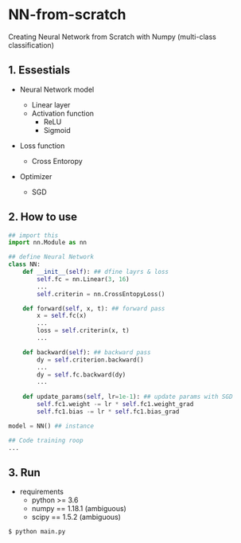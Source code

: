 # NN-from-scratch
Creating Neural Network from Scratch with Numpy (multi-class classification)

## 1. Essestials
* Neural Network model
    * Linear layer
    * Activation function
        * ReLU
        * Sigmoid

* Loss function
    * Cross Entoropy
    
* Optimizer
    * SGD

## 2. How to use

```python
## import this
import nn.Module as nn

## define Neural Network
class NN:
    def __init__(self): ## dfine layrs & loss
        self.fc = nn.Linear(3, 16)
        ...
        self.criterin = nn.CrossEntopyLoss()

    def forward(self, x, t): ## forward pass
        x = self.fc(x)
        ...
        loss = self.criterin(x, t)
        ...

    def backward(self): ## backward pass
        dy = self.criterion.backward()
        ...
        dy = self.fc.backward(dy)
        ...
    
    def update_params(self, lr=1e-1): ## update params with SGD
        self.fc1.weight -= lr * self.fc1.weight_grad
        self.fc1.bias -= lr * self.fc1.bias_grad

model = NN() ## instance

## Code training roop 
...

```

## 3. Run
* requirements
    * python >= 3.6
    * numpy == 1.18.1 (ambiguous)
    * scipy == 1.5.2  (ambiguous)
```bash
$ python main.py
```